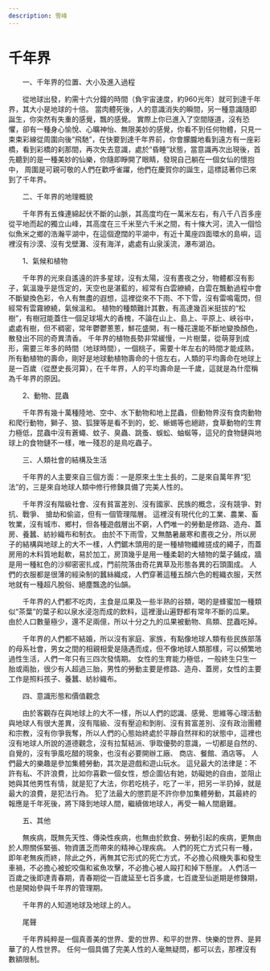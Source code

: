 ```yaml
---
description: 雪峰
---
```


# 千年界

　　一、千年界的位置、大小及進入過程

　　從地球出發，約需十六分鐘的時間（負宇宙速度，約960光年）就可到達千年界，其大小是地球的十倍。 當肉體死後，人的意識消失的瞬間，另一種意識隨即誕生，你突然有失重的感覺，飄的感覺。 實際上你已進入了空間隧道，沒有恐懼，卻有一種身心愉悅、心曠神怡、無限美妙的感覺，你看不到任何物體，只見一束束彩線從周圍向後“飛馳”，在快要到達千年界前，你會朦朧地看到遠方有一座彩橋，看到彩橋的刹那間，再次失去意識，處於“昏睡”狀態，當意識再次出現後，首先聽到的是一種美妙的仙樂，你隨即睜開了眼睛，發現自己躺在一個女仙的懷抱中， 周圍是可親可敬的人們在歡呼雀躍，他們在慶賀你的誕生，這標誌著你已來到了千年界。

　　二、千年界的地理概貌

　　千年界有五條連綿起伏不斷的山脈，其高度均在一萬米左右，有八千八百多座從平地而起的獨立山峰，其高度在三千米至六千米之間，有十條大河，流入一個恰似魚米之鄉的浩瀚平湖中，在這個遼闊的平湖中，有近十萬座四面環水的島嶼，這裡沒有沙漠、沒有戈壁灘、沒有海洋，處處有山泉溪流，瀑布湖泊。

　　1、氣候和植物

　　千年界的光來自遙遠的許多星球，沒有太陽，沒有晝夜之分，物體都沒有影子，氣溫幾乎是恆定的，天空也是湛藍的，經常有白雲繚繞，白雲在飄動過程中會不斷變換色彩，令人有無盡的遐想，這裡從來不下雨、不下雪，沒有雷鳴電閃，但經常有雲霧繚繞，氣候溫和。 植物的種類難計其數，有高達幾百米挺拔的“松樹”，有樹冠能蓋住一個足球場大的香槐，不論在山上、島上、平原上、峽谷中，處處有樹，但不稠密，常年鬱鬱蔥蔥，鮮花盛開，有一種花還能不斷地變換顏色，散發出不同的奇異清香。 千年界的植物長勢非常緩慢，一片樹葉，從萌芽到成形，需要三年多的時間（地球時間），一個桃子，需要十年左右的時間才能成熟，所有動植物的壽命，剛好是地球動植物壽命的十倍左右，人類的平均壽命在地球上是一百歲（從歷史長河算），在千年界，人的平均壽命是一千歲，這就是為什麼稱為千年界的原因。

　　2、動物、昆蟲

　　千年界有幾十萬種陸地、空中、水下動物和地上昆蟲，但動物界沒有食肉動物和爬行動物，獅子、狼、狐狸等是看不到的，蛇、蜥蜴等也絕跡，食草動物的生育力極低，昆蟲中沒有蒼蠅、蚊子、臭蟲、跳蚤、蜈蚣、蚰蜒等，這兒的食物鏈與地球上的食物鏈不一樣，唯一殘忍的是鳥吃蟲子。

　　三、人類社會的結構及生活

　　千年界的人主要來自三個方面：一是原來土生土長的，二是來自萬年界“犯法”的，三是來自地球人類中修行修鍊具備了完美人性的。

　　千年界沒有階級社會、沒有貧富差別、沒有國家、民族的概念，沒有競爭、對抗、戰爭、 搶劫和偷盜，但有一個管理階層。 這裡沒有現代化的工業、農業、畜牧業，沒有城市、鄉村，但各種遊戲層出不窮，人們唯一的勞動是修路、造舟、蓋房、養蠶、紡紗織布和制衣。 由於不下雨雪，又無酷暑嚴寒和晝夜之分，所以房子的結構與地球上的大不一樣，人們鋸木頭用的是一種植物纖維搓成的繩子，而蓋房用的木料質地鬆軟，易於加工，房頂幾乎是用一種柔韌的大植物的葉子鋪成，牆是用一種紅色的沙柳密密扎成，門前院落由奇花異草及形態各異的石頭圍成。 人們的衣服都是很薄的經染制的蠶絲織成，人們穿著這種五顏六色的輕織衣服，天然地就有一種超凡脫俗、絕塵飄逸的仙韻。

　　千年界的人們都不吃肉，主食是瓜果及一些半熟的谷類，喝的是蜂蜜加一種類似“茶葉”的葉子和以泉水浸泡而成的飲料，這裡漫山遍野都有常年不斷的瓜果。 由於人口數量極少，還不足兩億，所以十分之九的瓜果被動物、鳥類、昆蟲吃掉。

　　千年界的人們都不結婚，所以沒有家庭、家族，有點像地球人類有些民族部落的母系社會，男女之間的相親相愛是隨遇而成，但不像地球人類那樣，可以頻繁地過性生活，人們一年只有三四次發情期。 女性的生育能力極低，一般終生只生一胎或兩胎，很少有人超過三胎，男性的勞動主要是修路、造舟、蓋房，女性的主要工作是照料孩子、養蠶、紡紗織布。

　　四、意識形態和價值觀念

　　由於客觀存在與地球上的大不一樣，所以人們的認識、感覺、思維等心理活動與地球人有很大差異，沒有階級、沒有壓迫和剝削、沒有貧富差別、沒有政治團體和宗教，沒有你爭我奪，所以人們的心態始終處於平靜自然祥和的狀態中，這裡也沒有地球人所說的道德觀念，沒有拉幫結派、爭取優勢的意識，一切都是自然的、自覺的，沒有爭風吃醋的現象，也沒有必要開辦工廠、 商店、餐館、酒店等。 人們最大的樂趣是參加集體勞動，其次是遊戲和遊山玩水。 這兒最大的法律是：不許有私、不許浪費，比如你喜歡一個女性，想企圖佔有她，妨礙她的自由，並阻止她與其他男性有情，就是犯了大法，你若吃桃子，吃了一半，把另一半扔掉，就是最大的浪費，是犯法行為。 犯了法最大的懲罰是不許你參加集體勞動，其最終的報應是千年死後，將下降到地球人間，繼續做地球人，再受一輪人間磨難。

　　五、其他

　　無疾病，既無先天性、傳染性疾病，也無由於飲食、勞動引起的疾病，更無由於人際關係緊張、物資匱乏而帶來的精神心理疾病。 人們的死亡方式只有一種，即年老無疾而終，除此之外，再無其它形式的死亡方式，不必擔心飛機失事和發生車禍，不必擔心被蛇咬傷和鯊魚攻擊，不必擔心被人毆打和掉下懸崖。 人們活一百歲之後即達青春期，青春期從一百歲延至七百多歲，七百歲至仙逝期是修鍊期，也是開始參與千年界的管理期。

　　千年界的人知道地球及地球上的人。

　　尾聲

　　千年界純粹是一個真善美的世界、愛的世界、和平的世界、快樂的世界、是昇華了的人性世界。 任何一個具備了完美人性的人毫無疑問，都可以去，那裡沒有數額限制。
